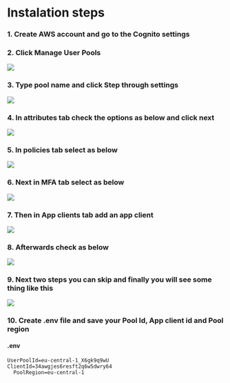 # Instalation steps 
### 1. Create AWS account and go to the Cognito settings
### 2. Click Manage User Pools
![](https://github.com/ja-klaudiusz/Nuxt.js-SSR-AWS-Cognito/blob/master/assets/1.png)
### 3. Type pool name and click Step through settings
![](https://github.com/ja-klaudiusz/Nuxt.js-SSR-AWS-Cognito/blob/master/assets/2.png)
### 4. In attributes tab check the options as below and click next
![](https://github.com/ja-klaudiusz/Nuxt.js-SSR-AWS-Cognito/blob/master/assets/3.png)
### 5. In policies tab select as below
![](https://github.com/ja-klaudiusz/Nuxt.js-SSR-AWS-Cognito/blob/master/assets/4.png)
### 6. Next in MFA tab select as below
![](https://github.com/ja-klaudiusz/Nuxt.js-SSR-AWS-Cognito/blob/master/assets/5.png)
### 7. Then in App clients tab add an app client
![](https://github.com/ja-klaudiusz/Nuxt.js-SSR-AWS-Cognito/blob/master/assets/6.png)
### 8. Afterwards check as below
![](https://github.com/ja-klaudiusz/Nuxt.js-SSR-AWS-Cognito/blob/master/assets/7.png)
### 9. Next two steps you can skip and finally you will see some thing like this
![](https://github.com/ja-klaudiusz/Nuxt.js-SSR-AWS-Cognito/blob/master/assets/8.png)
### 10. Create .env file and save your Pool Id, App client id and Pool region
#### .env

    UserPoolId=eu-central-1_X6gk9q9wU
    ClientId=34awgjes6resft2q6w5dwry64
	  PoolRegion=eu-central-1
    
